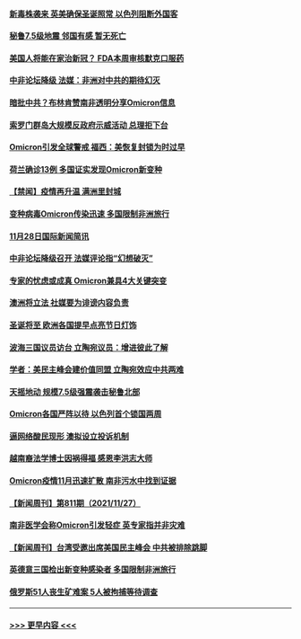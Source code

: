 #### [新毒株袭来 英美确保圣诞照常 以色列阻断外国客](../pages/prog202/a103280012.md?t=11290901) 
#### [秘鲁7.5级地震 邻国有感 暂无死亡](../pages/prog202/a103279998.md?t=11290901) 
#### [美国人将能在家治新冠？ FDA本周审核默克口服药](../pages/prog202/a103279986.md?t=11290901) 
#### [中非论坛降级 法媒：非洲对中共的期待幻灭](../pages/prog202/a103279983.md?t=11290901) 
#### [暗批中共？布林肯赞南非透明分享Omicron信息](../pages/prog202/a103279967.md?t=11290901) 
#### [索罗门群岛大规模反政府示威活动 总理拒下台](../pages/prog202/a103279955.md?t=11290901) 
#### [Omicron引发全球警戒 福西：美恢复封锁为时过早](../pages/prog202/a103279916.md?t=11290901) 
#### [荷兰确诊13例 多国证实发现Omicron新变种](../pages/prog202/a103279933.md?t=11290901) 
#### [【禁闻】疫情再升温 满洲里封城](../pages/prog202/a103279890.md?t=11290901) 
#### [变种病毒Omicron传染迅速 多国限制非洲旅行](../pages/prog202/a103279854.md?t=11290901) 
#### [11月28日国际新闻简讯](../pages/prog202/a103279858.md?t=11290901) 
#### [中非论坛降级召开 法媒评论指“幻想破灭”](../pages/prog202/a103279856.md?t=11290901) 
#### [专家的忧虑或成真 Omicron兼具4大关键突变](../pages/prog202/a103279872.md?t=11290901) 
#### [澳洲将立法 社媒要为诽谤内容负责](../pages/prog202/a103279873.md?t=11290901) 
#### [圣诞将至 欧洲各国提早点亮节日灯饰](../pages/prog202/a103279877.md?t=11290901) 
#### [波海三国议员访台 立陶宛议员：增进彼此了解](../pages/prog202/a103279812.md?t=11290901) 
#### [学者：美民主峰会建价值同盟 立陶宛效应中共两难](../pages/prog202/a103279802.md?t=11290901) 
#### [天摇地动 规模7.5级强震袭击秘鲁北部](../pages/prog202/a103279777.md?t=11290901) 
#### [Omicron各国严阵以待 以色列首个锁国两周](../pages/prog202/a103279755.md?t=11290901) 
#### [逼网络酸民现形 澳拟设立投诉机制](../pages/prog202/a103279732.md?t=11290901) 
#### [越南裔法学博士因祸得福 感恩李洪志大师](../pages/prog202/a103279703.md?t=11290901) 
#### [Omicron疫情11月迅速扩散 南非污水中找到证据](../pages/prog202/a103279596.md?t=11290901) 
#### [【新闻周刊】第811期（2021/11/27）](../pages/prog202/a103279543.md?t=11290901) 
#### [南非医学会称Omicron引发轻症 英专家指并非灾难](../pages/prog202/a103279461.md?t=11290901) 
#### [【新闻周刊】台湾受邀出席美国民主峰会 中共被排除跳脚](../pages/prog202/a103279446.md?t=11290901) 
#### [英德意三国检出新变种感染者 多国限制非洲旅行](../pages/prog202/a103279429.md?t=11290901) 
#### [俄罗斯51人丧生矿难案  5人被拘捕等待调查](../pages/prog202/a103279422.md?t=11290901) 

----
#### [ >>> 更早内容 <<< ](../indexes/prog202-earlier.md)

